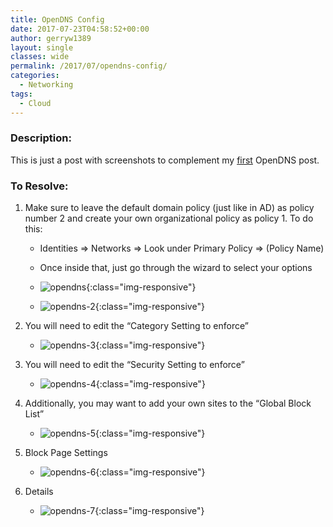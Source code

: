 ```yaml
---
title: OpenDNS Config
date: 2017-07-23T04:58:52+00:00
author: gerryw1389
layout: single
classes: wide
permalink: /2017/07/opendns-config/
categories:
  - Networking
tags:
  - Cloud
---
```

<!--more-->

### Description:

This is just a post with screenshots to complement my [first](https://automationadmin.com/2016/05/opendns/) OpenDNS post.

### To Resolve:

1. Make sure to leave the default domain policy (just like in AD) as policy number 2 and create your own organizational policy as policy 1. To do this:

   - Identities => Networks => Look under Primary Policy => (Policy Name)

   - Once inside that, just go through the wizard to select your options
   
   - ![opendns](https://automationadmin.com/assets/images/uploads/2017/07/opendns.png){:class="img-responsive"}

   - ![opendns-2](https://automationadmin.com/assets/images/uploads/2017/07/opendns-2.png){:class="img-responsive"}

1. You will need to edit the &#8220;Category Setting to enforce&#8221;

   - ![opendns-3](https://automationadmin.com/assets/images/uploads/2017/07/opendns-3.png){:class="img-responsive"}

1. You will need to edit the &#8220;Security Setting to enforce&#8221;

   - ![opendns-4](https://automationadmin.com/assets/images/uploads/2017/07/opendns-4.png){:class="img-responsive"}

1. Additionally, you may want to add your own sites to the &#8220;Global Block List&#8221;

   - ![opendns-5](https://automationadmin.com/assets/images/uploads/2017/07/opendns-5.png){:class="img-responsive"}

1. Block Page Settings

   - ![opendns-6](https://automationadmin.com/assets/images/uploads/2017/07/opendns-6.png){:class="img-responsive"}

1. Details
   - ![opendns-7](https://automationadmin.com/assets/images/uploads/2017/07/opendns-7.png){:class="img-responsive"}
